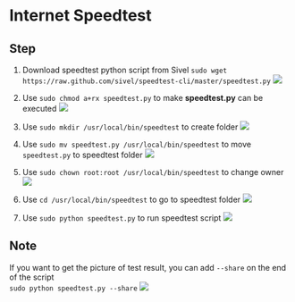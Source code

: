 # Internet Speedtest

## Step
1. Download speedtest python script from Sivel
```sudo wget https://raw.github.com/sivel/speedtest-cli/master/speedtest.py```
![](static/image/07/img_1.jpg)

2. Use ```sudo chmod a+rx speedtest.py``` to make **speedtest.py** can be executed
![](static/image/07/img_2.jpg)

3. Use ```sudo mkdir /usr/local/bin/speedtest``` to create folder
![](static/image/07/img_3.jpg)

4. Use ```sudo mv speedtest.py /usr/local/bin/speedtest``` to move ```speedtest.py``` to speedtest folder
![](static/image/07/img_4.jpg)

5. Use ```sudo chown root:root /usr/local/bin/speedtest``` to change owner
![](static/image/07/img_5.jpg)

6. Use ```cd /usr/local/bin/speedtest``` to go to speedtest folder
![](static/image/07/img_6.jpg)

7. Use ```sudo python speedtest.py``` to run speedtest script
![](static/image/07/img_7.jpg)

## Note
If you want to get the picture of test result, you can add ```--share``` on the end of the script<br>
```sudo python speedtest.py --share```
![](static/image/07/img_8.jpg)
